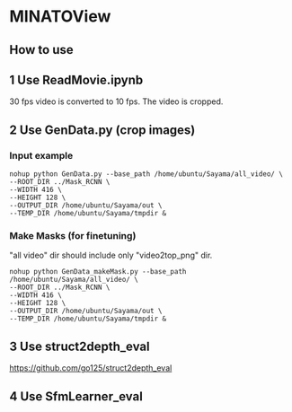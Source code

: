 # MINATOView

## How to use

## 1 Use ReadMovie.ipynb

30 fps video is converted to 10 fps. The video is cropped.

## 2 Use GenData.py (crop images)

### Input example

```script
nohup python GenData.py --base_path /home/ubuntu/Sayama/all_video/ \
--ROOT_DIR ../Mask_RCNN \
--WIDTH 416 \
--HEIGHT 128 \
--OUTPUT_DIR /home/ubuntu/Sayama/out \
--TEMP_DIR /home/ubuntu/Sayama/tmpdir &
```

### Make Masks (for finetuning)

"all video" dir should include only "video2top_png" dir.

```script
nohup python GenData_makeMask.py --base_path /home/ubuntu/Sayama/all_video/ \
--ROOT_DIR ../Mask_RCNN \
--WIDTH 416 \
--HEIGHT 128 \
--OUTPUT_DIR /home/ubuntu/Sayama/out \
--TEMP_DIR /home/ubuntu/Sayama/tmpdir &
```


## 3 Use struct2depth_eval

https://github.com/go125/struct2depth_eval

## 4 Use SfmLearner_eval

